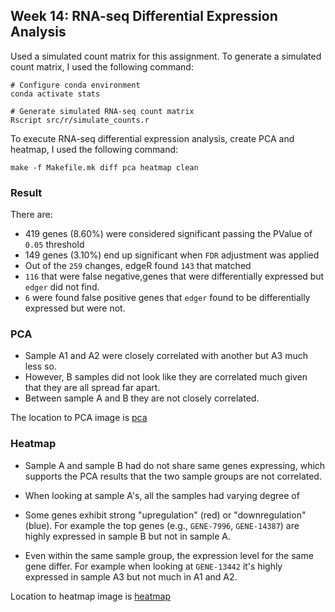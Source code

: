## Week 14: RNA-seq Differential Expression Analysis

Used a simulated count matrix for this assignment. To generate a simulated count matrix, I used the following command:
```
# Configure conda environment
conda activate stats

# Generate simulated RNA-seq count matrix
Rscript src/r/simulate_counts.r
```

To execute RNA-seq differential expression analysis, create PCA and heatmap, I used the following command:
```
make -f Makefile.mk diff pca heatmap clean
```

### Result

There are:
* 419 genes (8.60%) were considered significant passing the PValue of `0.05` threshold 
* 149 genes (3.10%) end up significant when `FDR` adjustment was applied
* Out of the `259` changes, edgeR found `143` that matched
* `116` that were false negative,genes that were differentially expressed but `edger` did not find.
* `6` were found false positive genes that `edger` found to be differentially expressed but were not.

### PCA
* Sample A1 and A2 were closely correlated with another but A3 much less so. 
* However, B samples did not look like they are correlated much given that they are all spread far apart.
* Between sample A and B they are not closely correlated.

The location to PCA image is [pca](result_viz/pca.pdf)

### Heatmap
* Sample A and sample B had do not share same genes expressing, which supports the PCA results that the two sample groups are not correlated.
* When looking at sample A's, all the samples had varying degree of 

* Some genes exhibit strong "upregulation" (red) or "downregulation" (blue). For example the top genes (e.g., `GENE-7996`, `GENE-14387`) are highly expressed in sample B but not in sample A. 
* Even within the same sample group, the expression level for the same gene differ. For example when looking at `GENE-13442` it's highly expressed in sample A3 but not much in A1 and A2.

Location to heatmap image is [heatmap](result_viz/heatmap.pdf)



